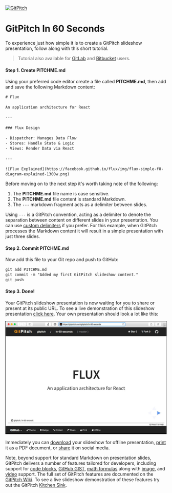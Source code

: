 [![GitPitch](https://gitpitch.com/assets/badge.svg)](https://gitpitch.com/gitpitch/in-60-seconds/master?grs=github)

# GitPitch In 60 Seconds

To experience just how simple it is to create a GitPitch slideshow
presentation, follow along with this short tutorial.

> Tutorial also available for [GitLab](https://gitlab.com/gitpitch/in-60-seconds) and [Bitbucket](https://bitbucket.org/gitpitch/in-60-seconds) users.

#### Step 1. Create **PITCHME.md**

Using your preferred code editor create a file called **PITCHME.md**, then add 
and save the following Markdown content:

```
# Flux 

An application architecture for React

---

### Flux Design

- Dispatcher: Manages Data Flow
- Stores: Handle State & Logic
- Views: Render Data via React

---

![Flux Explained](https://facebook.github.io/flux/img/flux-simple-f8-diagram-explained-1300w.png)
```

Before moving on to the next step it's worth taking note of the following:

1. The **PITCHME.md** file name is case sensitive.
1. The **PITCHME.md** file content is standard Markdown.
1. The `---` markdown fragment acts as a delimiter between slides.

Using `---` is a GitPitch convention, acting as a delimiter to denote the 
separation between content on different slides in your presentation. You can use 
[custom delimiters](https://github.com/gitpitch/gitpitch/wiki/Custom-Slide-Delimiters) 
if you prefer. For this example, when GitPitch processes the Markdown content it 
will result in a simple presentation with just three slides.


#### Step 2. Commit **PITCHME.md**

Now add this file to your Git repo and push to GitHub:

```
git add PITCHME.md
git commit -m "Added my first GitPitch slideshow content."
git push
```

#### Step 3. Done!

Your GitPitch slideshow presentation is now waiting for you to share or present 
at its public URL. To see a live demonstration of this slideshow presentation 
[click here](https://gitpitch.com/gitpitch/in-60-seconds). Your own 
presentation should look a lot like this:

![Slideshow-In-60-Seconds](/images/slideshow-in-60-seconds.jpg)

Immediately you can [download](https://github.com/gitpitch/gitpitch/wiki/Slideshow-Offline) 
your slideshow for offline presentation, 
[print](https://github.com/gitpitch/gitpitch/wiki/Slideshow-Printing) it as a 
PDF document, or [share](https://github.com/gitpitch/gitpitch/wiki/Slideshow-Sharing) 
it on social media.

Note, beyond support for standard Markdown on presentation slides, GitPitch 
delivers a number of features tailored for developers, including support for 
[code blocks](https://github.com/gitpitch/gitpitch/wiki/Code-Slides), 
[GitHub GIST](https://github.com/gitpitch/gitpitch/wiki/GIST-Slides), 
[math formulas](https://github.com/gitpitch/gitpitch/wiki/Math-Notation-Slides) 
along with [image](https://github.com/gitpitch/gitpitch/wiki/Image-Slides), and 
[video](https://github.com/gitpitch/gitpitch/wiki/Video-Slides) support. The 
full set of GitPitch features are documented on the 
[GitPitch Wiki](https://github.com/gitpitch/gitpitch/wiki). To see a live 
slideshow demonstration of these features try out the GitPitch 
[Kitchen Sink](https://gitpitch.com/gitpitch/kitchen-sink).